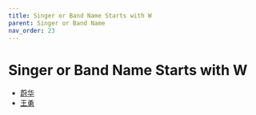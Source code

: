 ```yaml
---
title: Singer or Band Name Starts with W
parent: Singer or Band Name 
nav_order: 23
---
```


# Singer or Band Name Starts with W

- [蔚华](Wei_Hua/index.md)
- [王勇](Wang_Yong/index.md)
